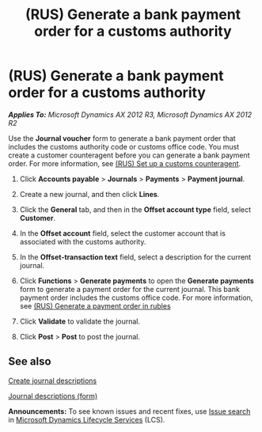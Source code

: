 ﻿---
title: (RUS) Generate a bank payment order for a customs authority
TOCTitle: (RUS) Generate a bank payment order for a customs authority
ms:assetid: 88ad391d-d0fd-469c-ab11-0598d4550f2a
ms:mtpsurl: https://technet.microsoft.com/en-us/library/JJ678448(v=AX.60)
ms:contentKeyID: 49387677
ms.date: 04/18/2014
mtps_version: v=AX.60
---

# (RUS) Generate a bank payment order for a customs authority 


_**Applies To:** Microsoft Dynamics AX 2012 R3, Microsoft Dynamics AX 2012 R2_

Use the **Journal voucher** form to generate a bank payment order that includes the customs authority code or customs office code. You must create a customer counteragent before you can generate a bank payment order. For more information, see [(RUS) Set up a customs counteragent](rus-set-up-a-customs-counteragent.md).

1.  Click **Accounts payable** \> **Journals** \> **Payments** \> **Payment journal**.

2.  Create a new journal, and then click **Lines**.

3.  Click the **General** tab, and then in the **Offset account type** field, select **Customer**.

4.  In the **Offset account** field, select the customer account that is associated with the customs authority.

5.  In the **Offset-transaction text** field, select a description for the current journal.

6.  Click **Functions** \> **Generate payments** to open the **Generate payments** form to generate a payment order for the current journal. This bank payment order includes the customs office code. For more information, see [(RUS) Generate a payment order in rubles](rus-generate-a-payment-order-in-rubles.md)

7.  Click **Validate** to validate the journal.

8.  Click **Post** \> **Post** to post the journal.

## See also

[Create journal descriptions](create-journal-descriptions.md)

[Journal descriptions (form)](https://technet.microsoft.com/en-us/library/aa587702\(v=ax.60\))

  
**Announcements:** To see known issues and recent fixes, use [Issue search](http://go.microsoft.com/fwlink/?linkid=389258) in [Microsoft Dynamics Lifecycle Services](http://go.microsoft.com/fwlink/?linkid=306505) (LCS).

